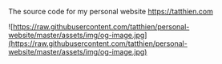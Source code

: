 The source code for my personal website https://tatthien.com

![https://raw.githubusercontent.com/tatthien/personal-website/master/assets/img/og-image.jpg](https://raw.githubusercontent.com/tatthien/personal-website/master/assets/img/og-image.jpg)
